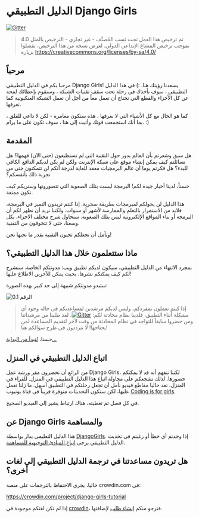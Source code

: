 # الدليل التطبيقي Django Girls

[![Gitter](https://badges.gitter.im/DjangoGirls/tutorial.svg)](https://gitter.im/DjangoGirls/tutorial)

> تم ترخيص هذا العمل تحت نَسب المُصنَّف - غير تجاري - الترخيص بالمثل 4.0 بموجب ترخيص المشاع الإبداعي الدولي. لعرض نسخة من هذا الترخيص، تفضلوا بزيارة https://creativecommons.org/licenses/by-sa/4.0/

## مرحباً

مرحبا بكم في الدليل التطبيقي Django Girls! يسعدنا رؤيتك هنا. :) في هذا الدليل التطبيقي ، سوف نأخذك في رحلة تحت سقف تقنيات الشبكة ، وسنقوم بإعطائك لمحة عن كل الأجزاء والقطع التي تحتاج أن تعمل معاً من أجل أن تعمل الشبكة العنكبوتية كما نعرفها.

كما هو الحال مع كل الأشياء التي لا نعرفها ، هذه ستكون مغامرة - لكن لا داعي للقلق ، بما أنك استجمعت قوتك وأتيت إلى هنا ، سوف تكون على ما يرام. :)

## المقدمة

هل سبق وشعرتم بأن العالم يدور حول التقنية التي لم تستطيعون (حتى الآن) فهمها؟ هل تسائلتم كيف يمكن إنشاء موقع على شبكة الإنترنت ولكن لم يكن لديكم الدافع الكافي للبدء؟ هل فكرتم يوما أن عالم البرمجيات معقد للغاية لدرجة أنكم لن تتمكنون حتى من تجربة ذلك بأنفسكم؟

حسناً، لدينا أخبار جيدة لكم! البرمجة ليست بتلك الصعوبة التي تتصورونها وسنريكم كيف تكون ممتعة.

هذا الدليل لن يحولكم لمبرمجات بطريقة سحرية. إذا كنتم تريدون التميز في البرمجة، فلابد من الاستمرار بالتعلم والممارسة لأشهر أو سنوات. ولكننا نريد أن نظهر لكم أن البرمجة أو بناء المواقع الإلكترونية ليس بتلك الصعوبة. سنحاول شرح مختلف الاجزاء، بكل وسعنا، حتى لا تتخوفون من التقنية.

ونأمل أن نجعلكم تحبون التقنية بقدر ما نحبها نحن!

## ماذا ستتعلمون خلال هذا الدليل التطبيقي؟

بمجرد الانتهاء من الدليل التطبيقي، سيكون لديكم تطبيق ويب: مدونتكم الخاصة. سنشرح لكم كيف يمكنكم نشرها، بحيث يمكن للآخرين الاطلاع عليها!

ستبدو مدونتكم شبيهة إلى حد كبير بهذه الصورة:

![الرقم 0.1](images/application.png)

> إذا كنتم تعملون بمفردكم، وليس لديكم مرشدين لمساعدتكم في حالة وجود أي مشكلة أثناء التطبيق، فلدينا نظام محادثة لكم: [![Gitter](https://badges.gitter.im/DjangoGirls/tutorial.svg)](https://gitter.im/DjangoGirls/tutorial). لقد طلبنا من مرشداتنا ومن حضروا سابقاً للتواجد في نظام المحادثة من وقت لآخر لتقديم المساعدة لمن يحتاجها! لا تترددون في طرح سؤالكم هنا!

حسنا، [ لنبدأ من البداية... ](./how_the_internet_works/README.md)

## اتباع الدليل التطبيقي في المنزل

من الرائع أن تحضرون مقر ورشة عمل Django Girls، لكننا نتفهم أنه قد لا يمكنكم حضورها. لذلك نشجعكم على محاولة اتباع هذا الدليل التطبيقي في المنزل. للقراء في المنزل، نعد حاليا مقاطع فيديو نأمل أن تجعل رحلتكم في التطبيق أسهل. ما زلنا نعمل عليها، لكن ستكون التحديثات متوفرة قريباً في قناة يوتيوب [Coding is for girls](https://www.youtube.com/channel/UC0hNd2uW8jTR5K3KBzRuG2A/feed).

في كل فصل تم تغطيته، هناك ارتباط يشير إلى الفيديو الصحيح.

## عن Django Girls والمساهمة

هذا الدليل التعليمي يدار بواسطة [DjangoGirls](https://djangogirls.org/). إذا وجدتم أي خطأ أو رغبتم في تحديث الدليل التطبيقي يرجى [اتباع المبادئ التوجيهية للمساهمة](https://github.com/DjangoGirls/tutorial/blob/master/README.md).

## هل تريدون مساعدتنا في ترجمة الدليل التطبيقي إلى لغات أخرى؟

حاليا، يجري الاحتفاظ بالترجمات على منصة crowdin.com في:

https://crowdin.com/project/django-girls-tutorial

إذا لم تكن لغتكم موجودة في [crowdin](https://crowdin.com/)، فنرجو منكم [إنشاء طلب](https://github.com/DjangoGirls/tutorial/issues/new) لإضافتها.